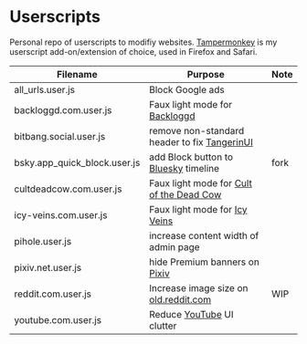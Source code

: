 # Userscripts

Personal repo of userscripts to modifiy websites. [Tampermonkey] is my userscript add-on/extension of choice, used in Firefox and Safari.

| Filename                     | Purpose                                        | Note |
| ---------------------------- | ---------------------------------------------- | ---- |
| all_urls.user.js             | Block Google ads                               |      |
| backloggd.com.user.js        | Faux light mode for [Backloggd]                |      |
| bitbang.social.user.js       | remove non-standard header to fix [TangerinUI] |      |
| bsky.app_quick_block.user.js | add Block button to [Bluesky] timeline         | fork |
| cultdeadcow.com.user.js      | Faux light mode for [Cult of the Dead Cow]     |      |
| icy-veins.com.user.js        | Faux light mode for [Icy Veins]                |      |
| pihole.user.js               | increase content width of admin page           |      |
| pixiv.net.user.js            | hide Premium banners on [Pixiv]                |      |
| reddit.com.user.js           | Increase image size on [old.reddit.com]        | WIP  |
| youtube.com.user.js          | Reduce [YouTube] UI clutter                    |      |

<!-- Link List -->
[Backloggd]: https://backlogged.com/
[Bluesky]: https://bsky.app/
[Cult of the Dead Cow]: https://cultdeadcow.com/
[Icy Veins]: https://icy-veins.com/
[old.reddit.com]: https://reddit.com/
[Pixiv]: https://pixiv.net/
[Tampermonkey]: https://www.tampermonkey.net/
[TangerinUI]: https://github.com/nileane/TangerineUI-for-Mastodon
[YouTube]: https://youtube.com/

